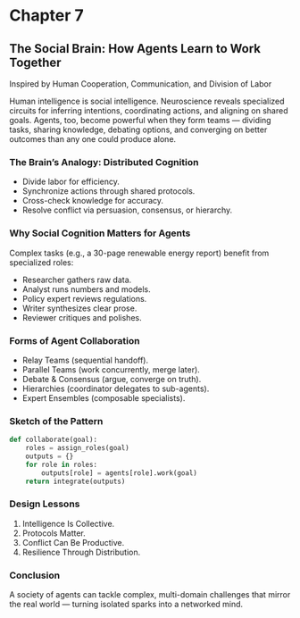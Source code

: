 # Chapter 7

## The Social Brain: How Agents Learn to Work Together

Inspired by Human Cooperation, Communication, and Division of Labor

Human intelligence is social intelligence. Neuroscience reveals specialized circuits for inferring intentions, coordinating actions, and aligning on shared goals. Agents, too, become powerful when they form teams — dividing tasks, sharing knowledge, debating options, and converging on better outcomes than any one could produce alone.

### The Brain’s Analogy: Distributed Cognition

- Divide labor for efficiency.
- Synchronize actions through shared protocols.
- Cross-check knowledge for accuracy.
- Resolve conflict via persuasion, consensus, or hierarchy.

### Why Social Cognition Matters for Agents

Complex tasks (e.g., a 30-page renewable energy report) benefit from specialized roles:

- Researcher gathers raw data.
- Analyst runs numbers and models.
- Policy expert reviews regulations.
- Writer synthesizes clear prose.
- Reviewer critiques and polishes.

### Forms of Agent Collaboration

- Relay Teams (sequential handoff).
- Parallel Teams (work concurrently, merge later).
- Debate & Consensus (argue, converge on truth).
- Hierarchies (coordinator delegates to sub-agents).
- Expert Ensembles (composable specialists).

### Sketch of the Pattern

```python
def collaborate(goal):
    roles = assign_roles(goal)
    outputs = {}
    for role in roles:
        outputs[role] = agents[role].work(goal)
    return integrate(outputs)
```

### Design Lessons

1. Intelligence Is Collective.
2. Protocols Matter.
3. Conflict Can Be Productive.
4. Resilience Through Distribution.

### Conclusion

A society of agents can tackle complex, multi-domain challenges that mirror the real world — turning isolated sparks into a networked mind.

